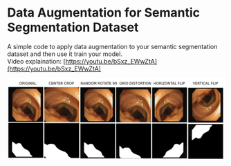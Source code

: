 # Data Augmentation for Semantic Segmentation Dataset
A simple code to apply data augmentation to your semantic segmentation dataset and then use it train your model. <br/> 
Video explaination: [https://youtu.be/bSxz_EWwZtA](https://youtu.be/bSxz_EWwZtA)

<img src="data aug example.png">

